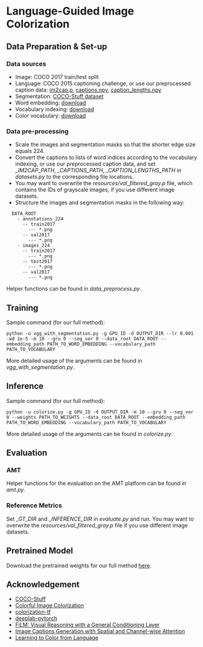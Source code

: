 # Language-Guided Image Colorization

## Data Preparation & Set-up
### Data sources
* Image: COCO 2017 train/test split
* Language: COCO 2015 captioning challenge, or use our preprocessed caption data: [im2cap.p](https://drive.google.com/open?id=1J1UHKf2udKdyf6aozt-0ukKzI0u4bpKT), [captions.npy](https://drive.google.com/open?id=1qfvcldN3lR9kDQn43vTmQWHisPNq7Hux), [caption_lengths.npy](https://drive.google.com/open?id=1bUMJYCRXcrPaUtwpgz_dNsA7LKhDzIJn)
* Segmentation: [COCO-Stuff dataset](https://github.com/nightrome/cocostuff)
* Word embedding: [download](https://drive.google.com/open?id=1mRm68FDYak732h_bpaTIKyAt2Tvoke7x)
* Vocabulary indexing: [download](https://drive.google.com/open?id=1lHcJkbuNgrTU8zWw1DNbJhSMeGBg8n4x)
* Color vocabulary: [download](https://drive.google.com/open?id=1gD4-ItPIN2fL_y1VVsrT6Sd07Fkjir_s)
### Data pre-processing
* Scale the images and segmentation masks so that the shorter edge size equals 224.
* Convert the captions to lists of word indices according to the vocabulary indexing, or use our preprocessed caption data, and set _\_IM2CAP\_PATH_, _\_CAPTIONS\_PATH_, _\_CAPTION\_LENGTHS\_PATH_ in _datasets.py_ to the corresponding file locations.
* You may want to overwrite the _resources/val_filtered_gray.p_ file, which contains the IDs of grayscale images, if you use different image datasets.
* Structure the images and segmentation masks in the following way:
```
  DATA_ROOT
    - annotations_224
      -- train2017
        --- *.png
      -- val2017
        --- *.png
    - images_224
      -- train2017
        --- *.png
      -- test2017
        --- *.png
      -- val2017
        --- *.png
```
Helper functions can be found in _data\_preprocess.py_.

## Training
Sample command (for our full method):
```
python -u vgg_with_segmentation.py -g GPU_ID -d OUTPUT_DIR --lr 0.001 -wd 1e-5 -m 10 --gru 0 --seg_ver 0 --data_root DATA_ROOT --embedding_path PATH_TO_WORD_EMBEDDING --vocabulary_path PATH_TO_VOCABULARY
```
More detailed usage of the arguments can be found in _vgg_with_segmentation.py_.

## Inference
Sample command (for our full method):
```
python -u colorize.py -g GPU_ID -d OUTPUT_DIR -m 10 --gru 0 --seg_ver 0 --weights PATH_TO_WEIGHTS --data_root DATA_ROOT --embedding_path PATH_TO_WORD_EMBEDDING --vocabulary_path PATH_TO_VOCABULARY
```
More detailed usage of the arguments can be found in _colorize.py_.

## Evaluation
### AMT
Helper functions for the evaluation on the AMT platform can be found in _amt.py_.
### Reference Metrics
Set _\_GT\_DIR_ and _\_INFERENCE\_DIR_ in _evaluate.py_ and run. You may want to overwrite the _resources/val_filtered_gray.p_ file if you use different image datasets.

## Pretrained Model
Download the pretrained weights for our full method [here](https://drive.google.com/open?id=1o_avtX8iE9F-B78c4ypDKIYyJ2I6QESL).

## Acknowledgement
* [COCO-Stuff](https://github.com/nightrome/cocostuff)
* [Colorful Image Colorization](https://github.com/richzhang/colorization)
* [colorization-tf](https://github.com/nilboy/colorization-tf)
* [deeplab-pytorch](https://github.com/kazuto1011/deeplab-pytorch)
* [FiLM: Visual Reasoning with a General Conditioning Layer](https://github.com/ethanjperez/film)
* [Image Captions Generation with Spatial and Channel-wise Attention](https://github.com/zjuchenlong/sca-cnn.cvpr17)
* [Learning to Color from Language](https://github.com/superhans/colorfromlanguage)

